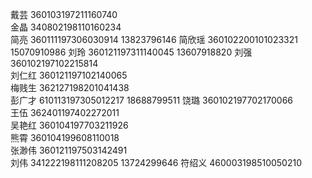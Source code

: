 
戴芸    360103197211160740      
金晶    340802198110160234      
简亮    360111197306030914  13823796146 
简欣瑶   360102200101023321  15070910986 
刘玲    360121197311140045  13607918820 
刘强    360102197102215814      
刘仁红   360121197102140065      
梅贱生   362127198201041438      
彭广才   610113197305012217  18688799511 
饶璐    360102197702170066      
王伍    362401197402272011      
吴艳红   360104197703211926      
熊霄    360104199608110018      
张渺伟   360121197503142491     
刘伟    341222198111208205  13724299646
符绍义  460003198510050210
